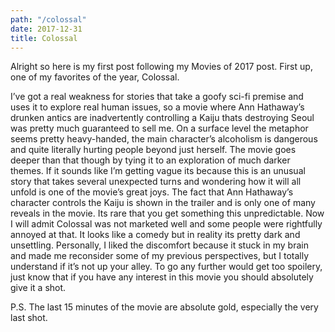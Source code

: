 ```yaml
---
path: "/colossal"
date: 2017-12-31
title: Colossal
---
```


Alright so here is my first post following my Movies of 2017 post. First up, one of my favorites of the year, Colossal.

I’ve got a real weakness for stories that take a goofy sci-fi premise and uses it to explore real human issues, so a movie where Ann Hathaway’s drunken antics are inadvertently controlling a Kaiju thats destroying Seoul was pretty much guaranteed to sell me. On a surface level the metaphor seems pretty heavy-handed, the main character’s alcoholism is dangerous and quite literally hurting people beyond just herself. The movie goes deeper than that though by tying it to an exploration of much darker themes. If it sounds like I’m getting vague its because this is an unusual story that takes several unexpected turns and wondering how it will all unfold is one of the movie’s great joys. The fact that Ann Hathaway’s character controls the Kaiju is shown in the trailer and is only one of many reveals in the movie. Its rare that you get something this unpredictable. Now I will admit Colossal was not marketed well and some people were rightfully annoyed at that. It looks like a comedy but in reality its pretty dark and unsettling. Personally, I liked the discomfort because it stuck in my brain and made me reconsider some of my previous perspectives, but I totally understand if it’s not up your alley. To go any further would get too spoilery, just know that if you have any interest in this movie you should absolutely give it a shot.

P.S. The last 15 minutes of the movie are absolute gold, especially the very last shot.
